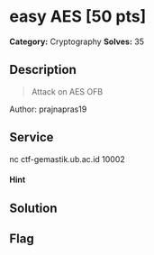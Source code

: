 # easy AES [50 pts]

**Category:** Cryptography
**Solves:** 35

## Description
>Attack on AES OFB

Author: prajnapras19

## Service
nc ctf-gemastik.ub.ac.id 10002

#### Hint 

## Solution

## Flag

